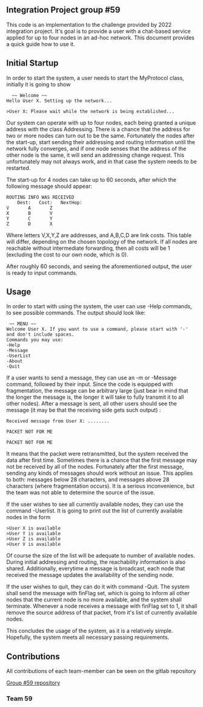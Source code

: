 ## Integration Project group #59
This code is an implementation to the challenge provided by 2022 integration project. It's goal is to provide 
a user with a chat-based service applied for up to four nodes in an ad-hoc network. This document provides a quick guide 
how to use it.

## Initial Startup
In order to start the system, a user needs to start the MyProtocol class, initially it is going to show 
```
  ~~ Welcome ~~
Hello User X. Setting up the network... 

>User X: Please wait while the network is being established... 
```
Our system can operate with up to four nodes, each being granted a unique address with the class Addressing. 
There is a chance that the address for two or more nodes can turn out to be the same. Fortunately the nodes 
after the start-up, start sending their addressing and routing information until the network fully converges, and if one node senses that the address of the other node is the same, it will send an addressing change request. 
This unfortunately may not always work, and in that case the system needs to be restarted.

The start-up for 4 nodes can take up to 60 seconds, after which the following message should appear:
```
ROUTING INFO WAS RECEIVED
	Dest:	Cost:	NextHop:
V		A		Z
X		B		V
Y		C		Y
Z		D		X
```
Where letters V,X,Y,Z are addresses, and A,B,C,D are link costs. This table will differ, depending on the chosen topology of the network.
If all nodes are reachable without intermediate forwarding, then all costs will be 1 (excluding the cost to our own node, which is 0).

After roughly 60 seconds, and seeing the aforementioned output, the user is ready to input commands.  

## Usage 
In order to start with using the system, the user can use -Help commands, to see possible commands. The output should look like:
```
 ~~ MENU ~~
Welcome User X. If you want to use a command, please start with '-' and don't include spaces. 
Commands you may use:
-Help
-Message
-UserList
-About
-Quit
```
If a user wants to send a message, they can use an -m or -Message command, followed by their input. Since the code is equipped with fragmentation, the message can be arbitrary large
(just bear in mind that the longer the message is, the longer it will take to fully transmit it to all other nodes). After a message is sent, all other users should see the message (it may be that the receiving side gets such output) :
```
Received message from User X: ........

PACKET NOT FOR ME

PACKET NOT FOR ME
```
It means that the packet were retransmitted, but the system received the data after first time. Sometimes there is a chance that the first message may not be received by all of the nodes. Fortunately after the first message, sending any kinds of messages should work without an issue.
This applies to both: messages below 28 characters, and messages above 28 characters (where fragmentation occurs). It is a serious inconvenience, but the team was not able 
to determine the source of the issue.

If the user wishes to see all 
currently available nodes, they can use the command -Userlist. It is going to print out the list of currently available nodes in the form
```
>User X is available
>User Y is available
>User Z is available
>User V is available
```
Of course the size of the list will be adequate to number of available nodes. During initial addressing and routing, the 
reachability information is also shared. Additionally, everytime a message is broadcast, each node that received the message 
updates the availability of the sending node. 

If the user wishes to quit, they can do it with command  -Quit. The system shall 
send the message with finFlag set, which is going to inform all other nodes that the current node is no more available, and the system shall terminate. Whenever a node receives a message with finFlag set to 1, it shall remove the source address of that packet, from it's list of currently available nodes.

This concludes the usage of the system, as it is a relatively simple. Hopefully, the system meets all necessary passing requirements.

## Contributions 
All contributions of each team-member can be seen on the gitlab repository 

[Group #59 repository](https://gitlab.utwente.nl/s2536528/integration-project-group-59/)

### Team 59